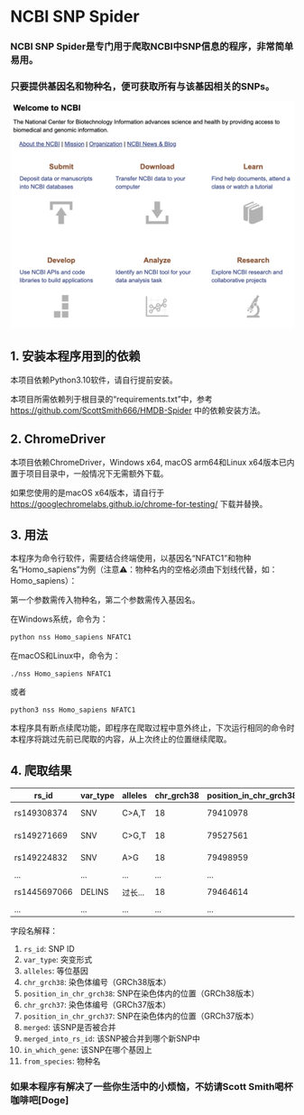 # NCBI SNP Spider
### NCBI SNP Spider是专门用于爬取NCBI中SNP信息的程序，非常简单易用。
### 只要提供基因名和物种名，便可获取所有与该基因相关的SNPs。
![](https://raw.githubusercontent.com/ScottSmith666/NCBI-SNP-Spider/refs/heads/main/imgs/ncbi.png)

## 1. 安装本程序用到的依赖
本项目依赖Python3.10软件，请自行提前安装。

本项目所需依赖列于根目录的“requirements.txt”中，参考 https://github.com/ScottSmith666/HMDB-Spider 中的依赖安装方法。

## 2. ChromeDriver
本项目依赖ChromeDriver，Windows x64, macOS arm64和Linux x64版本已内置于项目目录中，一般情况下无需额外下载。

如果您使用的是macOS x64版本，请自行于 https://googlechromelabs.github.io/chrome-for-testing/ 下载并替换。

## 3. 用法
本程序为命令行软件，需要结合终端使用，以基因名“NFATC1”和物种名“Homo_sapiens”为例（注意⚠️：物种名内的空格必须由下划线代替，如：Homo_sapiens）：

第一个参数需传入物种名，第二个参数需传入基因名。

在Windows系统，命令为：
```powershell
python nss Homo_sapiens NFATC1
```
在macOS和Linux中，命令为：
```shell
./nss Homo_sapiens NFATC1
```
或者
```shell
python3 nss Homo_sapiens NFATC1
```
本程序具有断点续爬功能，即程序在爬取过程中意外终止，下次运行相同的命令时本程序将跳过先前已爬取的内容，从上次终止的位置继续爬取。

## 4. 爬取结果

| rs_id | var_type | alleles | chr_grch38 | position_in_chr_grch38 | chr_grch37 | position_in_chr_grch37 | merged | merged_into_rs_id | in_which_gene | from_species |
|-------|----------|-------|------------| ---|------------| --- |--------|-------------------|---------------| --- |
| rs149308374  | SNV      | C>A,T | 18         | 79410978 | 18         | 77170978 | No     | None              | NFATC1        | Homo sapiens |
| rs149271669  | SNV      | C>G,T | 18         | 79527561 | 18         | 77287561 | No     | None              | NFATC1           | Homo sapiens |
| rs149224832  | SNV      | A>G   | 18         | 79498959 | 18         | 77258959 | No     | None              | NFATC1           | Homo sapiens |
| ...   | ...      | ...   | ...        | ... | ...        | ... | ...    | ...               | ...           | ... |
| rs1445697066   | DELINS   | 过长... | 18         | 79464614 | 18         | 77224614 | Yes    | rs57175022        | NFATC1           | Homo sapiens |
| ...   | ...      | ...   | ...        | ... | ...        | ... | ...    | ...               | ...           | ... |

字段名解释：
1. `rs_id`: SNP ID
2. `var_type`: 突变形式
3. `alleles`: 等位基因
4. `chr_grch38`: 染色体编号（GRCh38版本）
5. `position_in_chr_grch38`: SNP在染色体内的位置（GRCh38版本）
6. `chr_grch37`: 染色体编号（GRCh37版本）
7. `position_in_chr_grch37`: SNP在染色体内的位置（GRCh37版本）
8. `merged`: 该SNP是否被合并
9. `merged_into_rs_id`: 该SNP被合并到哪个新SNP中
10. `in_which_gene`: 该SNP在哪个基因上
11. `from_species`: 物种名

### 如果本程序有解决了一些你生活中的小烦恼，不妨请Scott Smith喝杯咖啡吧[Doge]
